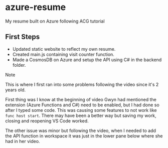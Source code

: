 # azure-resume
My resume built on Azure following ACG tutorial

## First Steps 

- Updated static website to reflect my own resume.
- Created main.js containing visit counter function.
- Made a CosmosDB on Azure and setup the API using C# in the backend folder. 

> [!NOTE]
> This is where I first ran into some problems following the video since it's 2 years old. 

First thing was I know at the beginning of video Gwyn had mentioned the extension (Azure Functions and C#) need to be enabled, but I had done so after I typed some code.  This was causing some features to not work like
 ```func host start```.  There may have been a better way but saving my work, closing and reopening VS Code worked.

 The other issue was minor but following the video, when I needed to add the API function in workspace it was just in the lower pane below where she had in her video.



